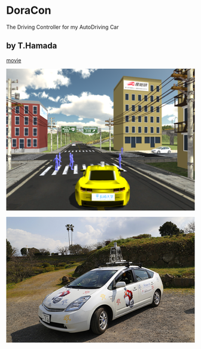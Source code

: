 # DoraCon

The Driving Controller for my AutoDriving Car

by T.Hamada
--------

[movie](http://nacc.nagasaki-u.ac.jp/github.lfs/DoraCon/screenshot.mp4)

![screenshot1](/img/screenshot1.png)

![NACC-car](/img/NACC-prius-01.jpg)
